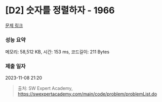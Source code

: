 # [D2] 숫자를 정렬하자 - 1966 

[문제 링크](https://swexpertacademy.com/main/code/problem/problemDetail.do?contestProbId=AV5PrmyKAWEDFAUq) 

### 성능 요약

메모리: 58,512 KB, 시간: 153 ms, 코드길이: 211 Bytes

### 제출 일자

2023-11-08 21:20



> 출처: SW Expert Academy, https://swexpertacademy.com/main/code/problem/problemList.do